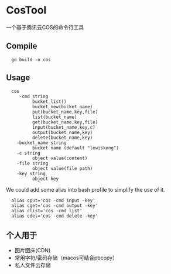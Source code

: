 # CosTool
一个基于腾讯云COS的命令行工具

## Compile
  ```shell
    go build -o cos
  ```
## Usage
  ```
    cos
       -cmd string
            bucket_list()
            bucket_new(bucket_name)
            put(bucket_name,key,file)
            list(bucket_name)
            get(bucket_name,key,file)
            input(bucket_name,key,c)
            output(bucket_name,key)
            delete(bucket_name,key)
      -bucket_name string
            bucket name (default "lewiskong")
      -c string
            object value(content)
      -file string
            object value(file path)
      -key string
            object key

  ```
  
  We could add some alias into bash profile to simplify the use of it.
  ```
    alias cput='cos -cmd input -key'
    alias cget='cos -cmd output -key'
    alias clist='cos -cmd list'
    alias cdel='cos -cmd delete -key'
  ```
  
  
## 个人用于
  * 图片图床(CDN)
  * 常用字符/密码存储（macos可结合pbcopy）
  * 私人文件云存储
  
  
